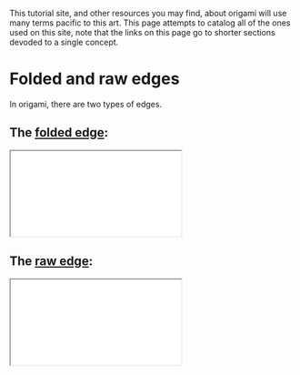 This tutorial site, and other resources you may find, about origami will use many terms pacific to this art. 
This page attempts to catalog all of the ones used on this site, note that the links on this page go to shorter sections devoded to a single concept.
# Folded and raw edges

In origami, there are two types of edges.

## The [folded edge](foldededge.md):
<iframe src='/foldededge.html'></iframe>

## The [raw edge](rawedge.md):
<iframe src='rawedge.html'></iframe>
